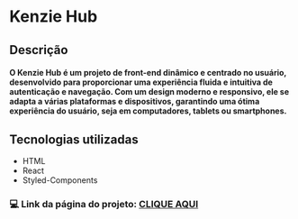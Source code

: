 # Kenzie Hub

## **Descrição** 
#### O Kenzie Hub é um projeto de front-end dinâmico e centrado no usuário, desenvolvido para proporcionar uma experiência fluida e intuitiva de autenticação e navegação. Com um design moderno e responsivo, ele se adapta a várias plataformas e dispositivos, garantindo uma ótima experiência do usuário, seja em computadores, tablets ou smartphones. 

## Tecnologias utilizadas
- HTML
- React
- Styled-Components

### :computer: Link da página do projeto: [CLIQUE AQUI](https://react-entrega-kenzie-hub-pedro-marcusso09-43n6zhm1f.vercel.app/) 

